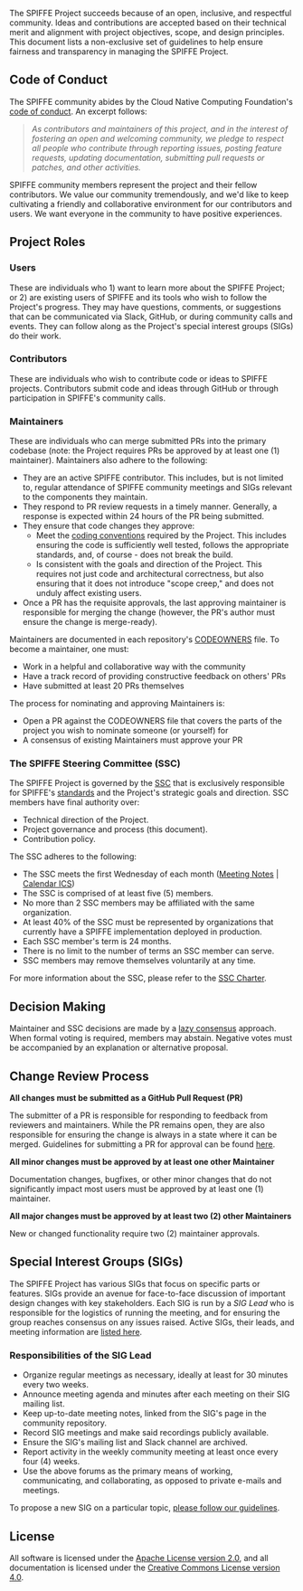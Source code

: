 The SPIFFE Project succeeds because of an open, inclusive, and respectful community. Ideas and contributions are accepted based on their technical merit and alignment with project objectives, scope, and design principles. This document lists a non-exclusive set of guidelines to help ensure fairness and transparency in managing the SPIFFE Project.

## Code of Conduct

The SPIFFE community abides by the Cloud Native Computing Foundation's [code of conduct](/CODE-OF-CONDUCT.md). An excerpt follows:

> _As contributors and maintainers of this project, and in the interest of fostering an open and
> welcoming community, we pledge to respect all people who contribute through reporting issues,
> posting feature requests, updating documentation, submitting pull requests or patches, and other
> activities._

SPIFFE community members represent the project and their fellow contributors. We value our community tremendously, and we'd like to keep cultivating a friendly and collaborative environment for our contributors and users. We want everyone in the community to have positive experiences.

## Project Roles

### Users

These are individuals who 1) want to learn more about the SPIFFE Project; or 2) are existing users of SPIFFE and its tools who wish to follow the Project's progress. They may have questions, comments, or suggestions that can be communicated via Slack, GitHub, or during community calls and events. They can follow along as the Project's special interest groups (SIGs) do their work.

### Contributors

These are individuals who wish to contribute code or ideas to SPIFFE projects. Contributors submit code and ideas through GitHub or through participation in SPIFFE's community calls.

### Maintainers

These are individuals who can merge submitted PRs into the primary codebase (note: the Project requires PRs be approved by at least one (1) maintainer). Maintainers also adhere to the following:

* They are an active SPIFFE contributor. This includes, but is not limited to, regular attendance of SPIFFE community meetings and SIGs relevant to the components they maintain.
* They respond to PR review requests in a timely manner. Generally, a response is expected within 24 hours of the PR being submitted.
* They ensure that code changes they approve:
  * Meet the [coding conventions](/CONTRIBUTING.md) required by the Project. This includes ensuring the code is sufficiently well tested, follows the appropriate standards, and, of course - does not break the build.  
  * Is consistent with the goals and direction of the Project. This requires not just code and architectural correctness, but also ensuring that it does not introduce "scope creep," and does not unduly affect existing users.
* Once a PR has the requisite approvals, the last approving maintainer is responsible for merging the change (however, the PR's author must ensure the change is merge-ready).

Maintainers are documented in each repository's [CODEOWNERS](https://help.github.com/articles/about-codeowners/) file. To become a maintainer, one must:

* Work in a helpful and collaborative way with the community
* Have a track record of providing constructive feedback on others' PRs
* Have submitted at least 20 PRs themselves

The process for nominating and approving Maintainers is:

* Open a PR against the CODEOWNERS file that covers the parts of the project you wish to nominate someone (or yourself) for
* A consensus of existing Maintainers must approve your PR

### The SPIFFE Steering Committee (SSC)

The SPIFFE Project is governed by the [SSC](https://github.com/spiffe/spiffe/blob/master/ssc/README.md) that is exclusively responsible for SPIFFE's [standards](https://github.com/spiffe/spiffe/tree/master/standards) and the Project's strategic goals and direction. SSC members have final authority over:

* Technical direction of the Project.
* Project governance and process (this document).
* Contribution policy.

The SSC adheres to the following:

* The SSC meets the first Wednesday of each month ([Meeting Notes](https://docs.google.com/document/d/14YlmMTqwqNdx-CWapwwIBMaakH5Z2UnAvOBQBB8AwQM) | [Calendar ICS](https://calendar.google.com/calendar/ical/c_gck7v87m9obq6n3hpo01l7csus%40group.calendar.google.com/public/basic.ics))
* The SSC is comprised of at least five (5) members.
* No more than 2 SSC members may be affiliated with the same organization.
* At least 40% of the SSC must be represented by organizations that currently have a SPIFFE implementation deployed in production.
* Each SSC member's term is 24 months.
* There is no limit to the number of terms an SSC member can serve.
* SSC members may remove themselves voluntarily at any time.

For more information about the SSC, please refer to the [SSC Charter](ssc/CHARTER.md).

## Decision Making

Maintainer and SSC decisions are made by a [lazy consensus](http://rave.apache.org/docs/governance/lazyConsensus.html) approach. When formal voting is required, members may abstain. Negative votes must be accompanied by an explanation or alternative proposal.

## Change Review Process

**All changes must be submitted as a GitHub Pull Request (PR)**

The submitter of a PR is responsible for responding to feedback from reviewers and maintainers. While the PR remains open, they are also responsible for ensuring the change is always in a state where it can be merged. Guidelines for submitting a PR for approval can be found [here](/CONTRIBUTING.md).

**All minor changes must be approved by at least one other Maintainer**

Documentation changes, bugfixes, or other minor changes that do not significantly impact most users must be approved by at least one (1) maintainer.

**All major changes must be approved by at least two (2) other Maintainers**

New or changed functionality require two (2) maintainer approvals.

## Special Interest Groups (SIGs)

The SPIFFE Project has various SIGs that focus on specific parts or features. SIGs provide an avenue for face-to-face discussion of important design changes with key stakeholders. Each SIG is run by a *SIG Lead* who is responsible for the logistics of running the meeting, and for ensuring the group reaches consensus on any issues raised. Active SIGs, their leads, and meeting information are [listed here](/README.md#sigs).

### Responsibilities of the SIG Lead

* Organize regular meetings as necessary, ideally at least for 30 minutes every two weeks.
* Announce meeting agenda and minutes after each meeting on their SIG mailing list.
* Keep up-to-date meeting notes, linked from the SIG's page in the community repository.
* Record SIG meetings and make said recordings publicly available.
* Ensure the SIG's mailing list and Slack channel are archived.
* Report activity in the weekly community meeting at least once every four (4) weeks.
* Use the above forums as the primary means of working, communicating, and collaborating, as opposed to private e-mails and meetings.

To propose a new SIG on a particular topic, [please follow our guidelines](/community/sig-creation-procedure.md).

## License

All software is licensed under the [Apache License version 2.0](https://www.apache.org/licenses/LICENSE-2.0), and all documentation is licensed under the [Creative Commons License version 4.0](https://creativecommons.org/licenses/by/4.0/legalcode).
